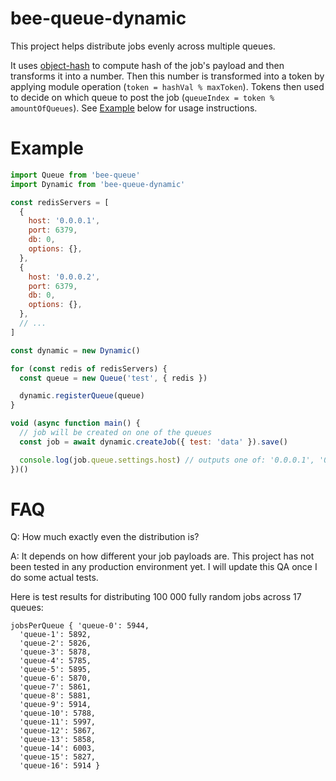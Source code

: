 # bee-queue-dynamic

This project helps distribute jobs evenly across multiple queues.

It uses [object-hash](https://github.com/puleos/object-hash) to compute hash of the job's payload and then transforms it into a number.
Then this number is transformed into a token by applying module operation (`token = hashVal % maxToken`).
Tokens then used to decide on which queue to post the job (`queueIndex = token % amountOfQueues`).
See [Example](#example) below for usage instructions.

# Example

```js
import Queue from 'bee-queue'
import Dynamic from 'bee-queue-dynamic'

const redisServers = [
  {
    host: '0.0.0.1',
    port: 6379,
    db: 0,
    options: {},
  },
  {
    host: '0.0.0.2',
    port: 6379,
    db: 0,
    options: {},
  },
  // ...
]

const dynamic = new Dynamic()

for (const redis of redisServers) {
  const queue = new Queue('test', { redis })

  dynamic.registerQueue(queue)
}

void (async function main() {
  // job will be created on one of the queues
  const job = await dynamic.createJob({ test: 'data' }).save()

  console.log(job.queue.settings.host) // outputs one of: '0.0.0.1', '0.0.0.2'
})()
```

# FAQ

Q: How much exactly even the distribution is?

A: It depends on how different your job payloads are. This project has not been tested in any production environment yet. I will update this QA once I do some actual tests.

Here is test results for distributing 100 000 fully random jobs across 17 queues:

```
jobsPerQueue { 'queue-0': 5944,
  'queue-1': 5892,
  'queue-2': 5826,
  'queue-3': 5878,
  'queue-4': 5785,
  'queue-5': 5895,
  'queue-6': 5870,
  'queue-7': 5861,
  'queue-8': 5881,
  'queue-9': 5914,
  'queue-10': 5788,
  'queue-11': 5997,
  'queue-12': 5867,
  'queue-13': 5858,
  'queue-14': 6003,
  'queue-15': 5827,
  'queue-16': 5914 }
```
